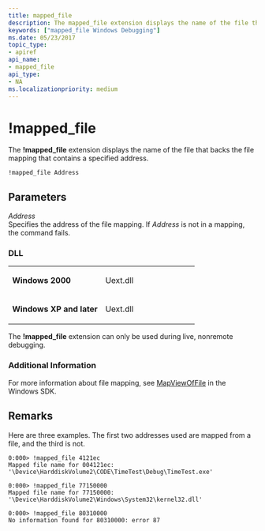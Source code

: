 ```yaml
---
title: mapped_file
description: The mapped_file extension displays the name of the file that backs the file mapping that contains a specified address.
keywords: ["mapped_file Windows Debugging"]
ms.date: 05/23/2017
topic_type:
- apiref
api_name:
- mapped_file
api_type:
- NA
ms.localizationpriority: medium
---
```


# !mapped\_file


The **!mapped\_file** extension displays the name of the file that backs the file mapping that contains a specified address.

```dbgcmd
!mapped_file Address
```

## <span id="Parameters"></span><span id="parameters"></span><span id="PARAMETERS"></span>Parameters


<span id="_______Address______"></span><span id="_______address______"></span><span id="_______ADDRESS______"></span> *Address*   
Specifies the address of the file mapping. If *Address* is not in a mapping, the command fails.

### <span id="DLL"></span><span id="dll"></span>DLL

<table>
<colgroup>
<col width="50%" />
<col width="50%" />
</colgroup>
<tbody>
<tr class="odd">
<td align="left"><p><strong>Windows 2000</strong></p></td>
<td align="left"><p>Uext.dll</p></td>
</tr>
<tr class="even">
<td align="left"><p><strong>Windows XP and later</strong></p></td>
<td align="left"><p>Uext.dll</p></td>
</tr>
</tbody>
</table>

 

The **!mapped\_file** extension can only be used during live, nonremote debugging.

### <span id="Additional_Information"></span><span id="additional_information"></span><span id="ADDITIONAL_INFORMATION"></span>Additional Information

For more information about file mapping, see [MapViewOfFile](/windows/win32/api/memoryapi/nf-memoryapi-mapviewoffile) in the Windows SDK.

Remarks
-------

Here are three examples. The first two addresses used are mapped from a file, and the third is not.

```dbgcmd
0:000> !mapped_file 4121ec 
Mapped file name for 004121ec: '\Device\HarddiskVolume2\CODE\TimeTest\Debug\TimeTest.exe'

0:000> !mapped_file 77150000 
Mapped file name for 77150000: '\Device\HarddiskVolume2\Windows\System32\kernel32.dll'

0:000> !mapped_file 80310000 
No information found for 80310000: error 87
```

 


